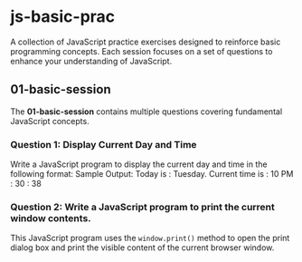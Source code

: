 # js-basic-prac

A collection of JavaScript practice exercises designed to reinforce basic programming concepts. Each session focuses on a set of questions to enhance your understanding of JavaScript.

## 01-basic-session

The **01-basic-session** contains multiple questions covering fundamental JavaScript concepts.

### Question 1: Display Current Day and Time

Write a JavaScript program to display the current day and time in the following format:
Sample Output: Today is : Tuesday.
Current time is : 10 PM : 30 : 38

### Question 2: Write a JavaScript program to print the current window contents.

This JavaScript program uses the `window.print()` method to open the print dialog box and print the visible content of the current browser window.
